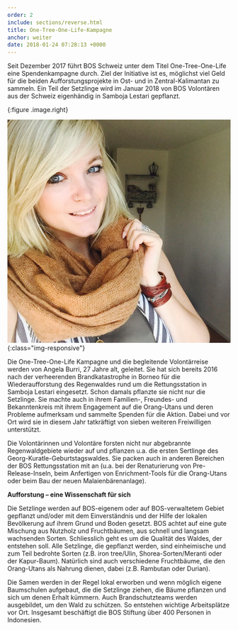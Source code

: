 ```yaml
---
order: 2
include: sections/reverse.html
title: One-Tree-One-Life-Kampagne
anchor: weiter
date: 2018-01-24 07:28:13 +0000
---
```

Seit Dezember 2017 führt BOS Schweiz unter dem Titel One-Tree-One-Life eine Spendenkampagne durch. Ziel der Initiative ist es, möglichst viel Geld für die beiden Aufforstungsprojekte in Ost- und in Zentral-Kalimantan zu sammeln. Ein Teil der Setzlinge wird im Januar 2018 von BOS Volontären aus der Schweiz eigenhändig in Samboja Lestari gepflanzt.

{:figure .image.right}

![image-title-here](assets/img/portraits/angela_burri.jpg){:class="img-responsive"}

Die One-Tree-One-Life Kampagne und die begleitende Volontärreise werden von Angela Burri, 27 Jahre alt, geleitet. Sie hat sich bereits 2016 nach der verheerenden Brandkatastrophe in Borneo für die Wiederaufforstung des Regenwaldes rund um die Rettungsstation in Samboja Lestari eingesetzt. Schon damals pflanzte sie nicht nur die Setzlinge. Sie machte auch in ihrem Familien-, Freundes- und Bekanntenkreis mit ihrem Engagement auf die Orang-Utans und deren Probleme aufmerksam und sammelte Spenden für die Aktion. Dabei und vor Ort wird sie in diesem Jahr tatkräftigt von sieben weiteren Freiwilligen unterstützt.

Die Volontärinnen und Volontäre forsten nicht nur abgebrannte Regenwaldgebiete wieder auf und pflanzen u.a. die ersten Sertlinge des Georg-Kuratle-Geburtstagswaldes. Sie packen auch in anderen Bereichen der BOS Rettungsstation mit an (u.a. bei der Renaturierung von Pre-Release-Inseln, beim Anfertigen von Enrichment-Tools für die Orang-Utans oder beim Bau der neuen Malaienbärenanlage).

**Aufforstung – eine Wissenschaft für sich**

Die Setzlinge werden auf BOS-eigenem oder auf BOS-verwaltetem Gebiet gepflanzt und/oder mit dem Einverständnis und der Hilfe der lokalen Bevölkerung auf ihrem Grund und Boden gesetzt. BOS achtet auf eine gute Mischung aus Nutzholz und Fruchtbäumen, aus schnell und langsam wachsenden Sorten. Schliesslich geht es um die Qualität des Waldes, der entstehen soll. Alle Setzlinge, die gepflanzt werden, sind einheimische und zum Teil bedrohte Sorten (z.B. iron tree/Ulin, Shorea-Sorten/Meranti oder der Kapur-Baum). Natürlich sind auch verschiedene Fruchtbäume, die den Orang-Utans als Nahrung dienen, dabei (z.B. Rambutan oder Durian).

Die Samen werden in der Regel lokal erworben und wenn möglich eigene Baumschulen aufgebaut, die die Setzlinge ziehen, die Bäume pflanzen und sich um denen Erhalt kümmern. Auch Brandschutzteams werden ausgebildet, um den Wald zu schützen. So entstehen wichtige Arbeitsplätze vor Ort. Insgesamt beschäftigt die BOS Stiftung über 400 Personen in Indonesien.